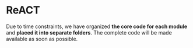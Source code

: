 # ReACT


Due to time constraints, we have organized **the core code for each module** and **placed it into separate folders**. The complete code will be made available as soon as possible.

